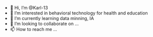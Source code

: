 - 👋 Hi, I’m @Karl-13
- 👀 I’m interested in behavioral technology for health and education
- 🌱 I’m currently learning data minning, IA
- 💞️ I’m looking to collaborate on ...
- 📫 How to reach me ...

<!---
Karl-13/Karl-13 is a ✨ special ✨ repository because its `README.md` (this file) appears on your GitHub profile.
You can click the Preview link to take a look at your changes.
--->
